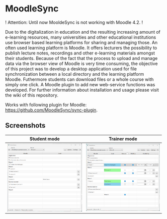 # MoodleSync

! Attention: Until now MooldeSync is not working with Moodle 4.2. !

Due to the digitalization in education and the resulting increasing amount of e-learning resources,
many universities and other educational institutions use browser based learning platforms for sharing
and managing those. An often used learning platform is Moodle. It offers lecturers the possibility
to publish lecture notes, recordings and other e-learning materials amongst their students. Because
of the fact that the process to upload and manage data via the browser view of Moodle is very time
consuming, the objective of this project was to develop a desktop application used for file
synchronization between a local directory and the learning platform Moodle. Futhermore students can download files or a whole course with simply one click.
A Moodle plugin to add new web-service functions was developed.
For further information about installation and usage please visit the wiki of this repository.

Works with following plugin for Moodle: https://github.com/MoodleSync/sync-plugin.

## Screenshots

Student mode | Trainer mode
:-------------------------:|:-------------------------:
![Main view](https://github.com/MoodleSync/sync-app/blob/main/doc/images/StudentMode.png)  |  ![Main view](https://github.com/MoodleSync/sync-app/blob/main/doc/images/TrainerMode.png)

